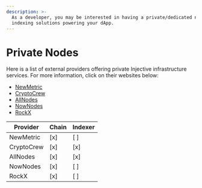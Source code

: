```yaml
---
description: >-
  As a developer, you may be interested in having a private/dedicated node or
  indexing solutions powering your dApp.
---
```


# Private Nodes

Here is a list of external providers offering private Injective infrastructure services. For more information, click on their websites below:

* [NewMetric](https://app.newmetric.xyz/)
* [CryptoCrew](https://forms.gle/Aa2XYBB4sLxzHNzc6)
* [AllNodes](https://www.allnodes.com/inj)
* [NowNodes](https://nownodes.io/injective-inj)
* [RockX](https://access.rockx.com/product/injective-blockchain-api-for-web3-builders)

| Provider          | Chain | Indexer |
|-------------------|-------|---------|
| NewMetric         | [x]   | [ ]     |
| CryptoCrew        | [x]   | [x]     |
| AllNodes          | [x]   | [x]     |
| NowNodes          | [x]   | [ ]     |
| RockX             | [x]   | [ ]     |
